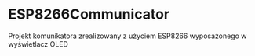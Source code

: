 # ESP8266Communicator
Projekt komunikatora zrealizowany z użyciem ESP8266 wyposażonego w wyświetlacz OLED
